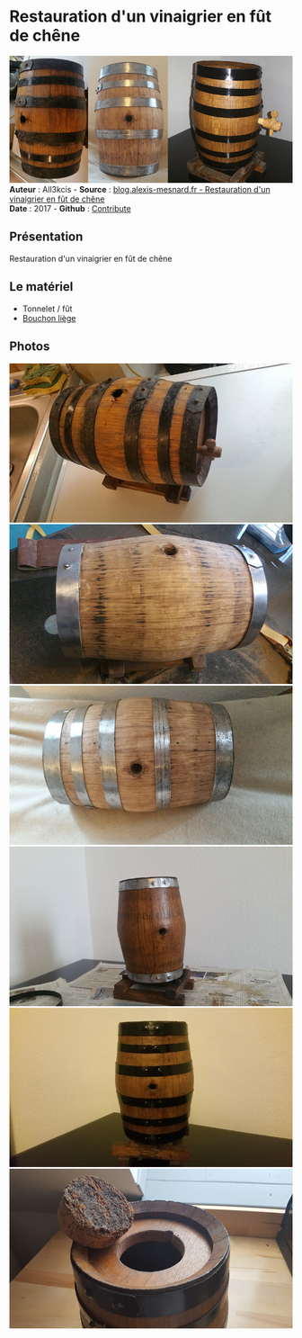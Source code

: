 # Restauration d'un vinaigrier en fût de chêne

![Vinaigrier tonneau](img/bandeau.jpg)  
**Auteur** : All3kcis - **Source** : [blog.alexis-mesnard.fr - Restauration d'un vinaigrier en fût de chêne](https://blog.alexis-mesnard.fr/vinegar-maker-barrel/)  
**Date** : 2017 - **Github** : [Contribute](https://github.com/all3kcis/tutorials/tree/master/vinegar-maker-barrel)

## Présentation
Restauration d'un vinaigrier en fût de chêne  

## Le matériel

- Tonnelet / fût
- [Bouchon liège](https://www.ebay.fr/itm/BOUCHON-LIEGE-A-BOCAUX-AVEC-DESSOUS-EN-CROUTE-D-ECORCE-70-MM/400309122108)
  
## Photos  

![vinaigrier](img/01.jpg)  
![vinaigrier](img/02.jpg)  
![vinaigrier](img/03.jpg)  
![vinaigrier](img/04.jpg)  
![vinaigrier](img/05.jpg)  
![vinaigrier](img/06.jpg)  
